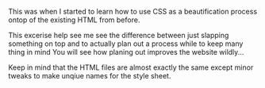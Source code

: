 This was when I started to learn how to use CSS as a beautification process ontop of the existing HTML
from before.

This excerise help see me see the difference between just slapping something on top 
and to actually plan out a process while to keep many thing in mind
You will see how planing out improves the website wildly...

Keep in mind that the HTML files are almost exactly the same except minor tweaks to make
unqiue names for the style sheet.
